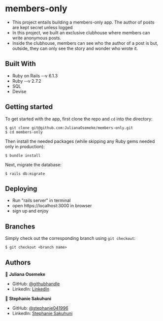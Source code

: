 # members-only

- This project entails building a members-only app. The author of posts are kept secret unless logged
- In this project, we built an exclusive clubhouse where  members can write anonymous posts. 
- Inside the clubhouse, members can see who the author of a post is but, outside, they can only see the story and wonder who wrote it.

## Built With

- Ruby on Rails --v 6.1.3
- Ruby --v 2.7.2
- SQL
- Devise

## Getting started

To get started with the app, first clone the repo and `cd` into the directory:

```
$ git clone git@github.com:JulianaOsemeke/members-only.git
$ cd members-only
```

Then install the needed packages (while skipping any Ruby gems needed only in production):

```
$ bundle install
```

Next, migrate the database:

```
$ rails db:migrate
```
## Deploying
- Run "rails server" in terminal
- open https://localhost:3000 in browser
- sign up and enjoy



## Branches

Simply check out the corresponding branch using `git checkout`:

```
$ git checkout <branch name>
```

## Authors



👤 **Juliana Osemeke**
- GitHub: [@githubhandle](https://github.com/JulianaOsemeke)
- LinkedIn: [LinkedIn](https://www.linkedin.com/in/juliana-osemeke/)

👤 **Stephanie Sakuhuni**
- GitHub: [@stephanie041996](https://github.com/Stephanie041996)
- LinkedIn: [Stephanie Sakuhuni](www.linkedin.com/in/stephanie-michelle-sakuhuni) 
